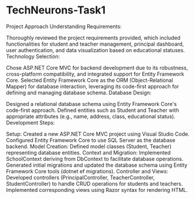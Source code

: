 # TechNeurons-Task1

Project Approach
Understanding Requirements:

Thoroughly reviewed the project requirements provided, which included functionalities for student and teacher management, principal dashboard, user authentication, and data visualization based on educational statuses.
Technology Selection:

Chose ASP.NET Core MVC for backend development due to its robustness, cross-platform compatibility, and integrated support for Entity Framework Core.
Selected Entity Framework Core as the ORM (Object-Relational Mapper) for database interaction, leveraging its code-first approach for defining and managing database schema.
Database Design:

Designed a relational database schema using Entity Framework Core's code-first approach. Defined entities such as Student and Teacher with appropriate attributes (e.g., name, address, class, educational status).
Development Steps:

Setup: Created a new ASP.NET Core MVC project using Visual Studio Code. Configured Entity Framework Core to use SQL Server as the database backend.
Model Creation: Defined model classes (Student, Teacher) representing database entities.
Context and Migration: Implemented SchoolContext deriving from DbContext to facilitate database operations. Generated initial migrations and updated the database schema using Entity Framework Core tools (dotnet ef migrations).
Controller and Views: Developed controllers (PrincipalController, TeacherController, StudentController) to handle CRUD operations for students and teachers. Implemented corresponding views using Razor syntax for rendering HTML.
